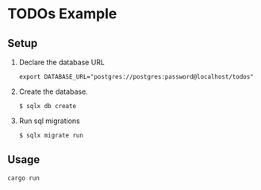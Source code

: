 # TODOs Example

## Setup

1. Declare the database URL

    ```
    export DATABASE_URL="postgres://postgres:password@localhost/todos"
    ```

2. Create the database.

    ```
    $ sqlx db create
    ```

3. Run sql migrations

    ```
    $ sqlx migrate run
    ```

## Usage

```
cargo run
```
